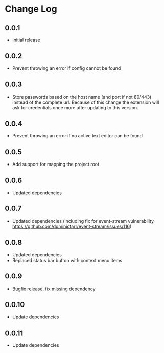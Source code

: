 # Change Log

## 0.0.1
- Initial release

## 0.0.2
- Prevent throwing an error if config cannot be found

## 0.0.3
- Store passwords based on the host name (and port if not 80/443) instead of the complete url. Because of this change the extension will ask for credentials once more after updating to this version.

## 0.0.4
- Prevent throwing an error if no active text editor can be found

## 0.0.5
- Add support for mapping the project root

## 0.0.6
- Updated dependencies

## 0.0.7
- Updated dependencies (including fix for event-stream vulnerability https://github.com/dominictarr/event-stream/issues/116)

## 0.0.8
- Updated dependencies
- Replaced status bar button with context menu items

## 0.0.9
- Bugfix release, fix missing dependency

## 0.0.10
- Update dependencies

## 0.0.11
- Update dependencies
